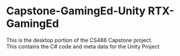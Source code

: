 # Capstone-GamingEd-Unity RTX-GamingEd
This is the desktop portion of the CS486 Capstone project.<br />
This contains the C# code and meta data for the Unity Project
